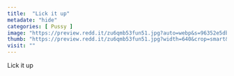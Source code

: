 ```yaml
---
title:  "Lick it up"
metadate: "hide"
categories: [ Pussy ]
image: "https://preview.redd.it/zu6qmb53fun51.jpg?auto=webp&s=96352e5db1970b6f3074174e4a8f937f9261d610"
thumb: "https://preview.redd.it/zu6qmb53fun51.jpg?width=640&crop=smart&auto=webp&s=765bd25eae91b1a3176b196f9e065f7bca29af0d"
visit: ""
---
```

Lick it up
